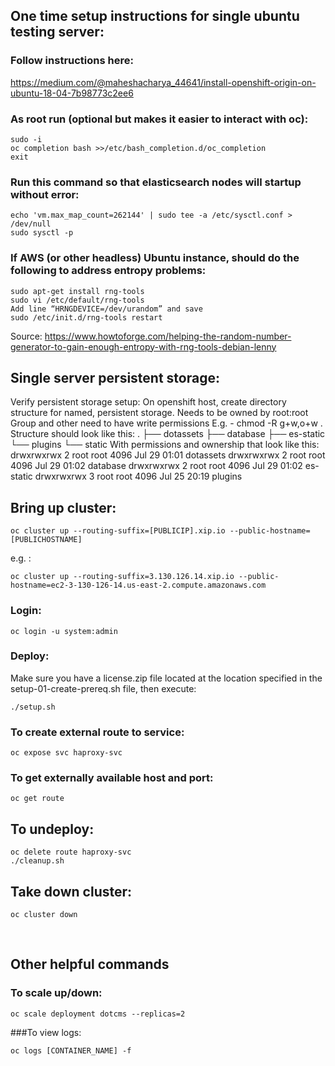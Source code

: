 ## One time setup instructions for single ubuntu testing server:
### Follow instructions here:
https://medium.com/@maheshacharya_44641/install-openshift-origin-on-ubuntu-18-04-7b98773c2ee6

### As root run (optional but makes it easier to interact with oc):
```
sudo -i
oc completion bash >>/etc/bash_completion.d/oc_completion
exit
```

### Run this command so that elasticsearch nodes will startup without error:
```
echo 'vm.max_map_count=262144' | sudo tee -a /etc/sysctl.conf > /dev/null
sudo sysctl -p
```

### If AWS (or other headless) Ubuntu instance, should do the following to address entropy problems:
```
sudo apt-get install rng-tools
sudo vi /etc/default/rng-tools
Add line “HRNGDEVICE=/dev/urandom” and save
sudo /etc/init.d/rng-tools restart
```
Source:  https://www.howtoforge.com/helping-the-random-number-generator-to-gain-enough-entropy-with-rng-tools-debian-lenny



## Single server persistent storage:
Verify persistent storage setup:
On openshift host, create directory structure for named, persistent storage.
Needs to be owned by root:root
Group and other need to have write permissions
E.g. - chmod -R g+w,o+w .
Structure should look like this:
.
├── dotassets
├── database
├── es-static
└── plugins
    └── static
With permissions and ownership that look like this:
drwxrwxrwx  2 root root 4096 Jul 29 01:01 dotassets
drwxrwxrwx  2 root root 4096 Jul 29 01:02 database
drwxrwxrwx  2 root root 4096 Jul 29 01:02 es-static
drwxrwxrwx  3 root root 4096 Jul 25 20:19 plugins

## Bring up cluster:
```
oc cluster up --routing-suffix=[PUBLICIP].xip.io --public-hostname=[PUBLICHOSTNAME]
```

e.g. :
```
oc cluster up --routing-suffix=3.130.126.14.xip.io --public-hostname=ec2-3-130-126-14.us-east-2.compute.amazonaws.com
```

### Login:
```
oc login -u system:admin
```

### Deploy:
Make sure you have a license.zip file located at the location specified in the setup-01-create-prereq.sh file, then execute:
```
./setup.sh
```

### To create external route to service:
```
oc expose svc haproxy-svc
```

### To get externally available host and port:
```
oc get route
```

## To undeploy:
```
oc delete route haproxy-svc
./cleanup.sh
```

## Take down cluster:
```
oc cluster down
```

&nbsp;
&nbsp;

## Other helpful commands
### To scale up/down:
```
oc scale deployment dotcms --replicas=2
```

###To view logs:
```
oc logs [CONTAINER_NAME] -f
```

